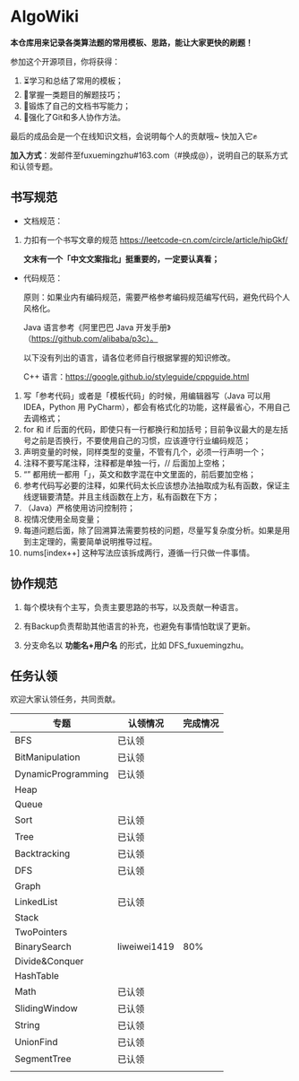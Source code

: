 # AlgoWiki

**本仓库用来记录各类算法题的常用模板、思路，能让大家更快的刷题！**



参加这个开源项目，你将获得：

1. ⏳学习和总结了常用的模板；
2. 🚀掌握一类题目的解题技巧；
3. 📒锻炼了自己的文档书写能力；
4. 🏃强化了Git和多人协作方法。



最后的成品会是一个在线知识文档，会说明每个人的贡献哦~ 快加入它✊

**加入方式**：发邮件至fuxuemingzhu#163.com（#换成@），说明自己的联系方式和认领专题。

## 书写规范

- 文档规范：

1. 力扣有一个书写文章的规范 https://leetcode-cn.com/circle/article/hipGkf/

   **文末有一个「中文文案指北」挺重要的，一定要认真看；**

   

- 代码规范：

  原则：如果业内有编码规范，需要严格参考编码规范编写代码，避免代码个人风格化。

  Java 语言参考《阿里巴巴 Java 开发手册》（https://github.com/alibaba/p3c）。

  以下没有列出的语言，请各位老师自行根据掌握的知识修改。

  C++ 语言：https://google.github.io/styleguide/cppguide.html

1. 写「参考代码」或者是「模板代码」的时候，用编辑器写（Java 可以用 IDEA，Python 用 PyCharm），都会有格式化的功能，这样最省心，不用自己去调格式；
2. for 和 if 后面的代码，即使只有一行都换行和加括号；目前争议最大的是左括号之前是否换行，不要使用自己的习惯，应该遵守行业编码规范；
3. 声明变量的时候，同样类型的变量，不管有几个，必须一行声明一个；
4. 注释不要写尾注释，注释都是单独一行，// 后面加上空格；
5. “” 都用统一都用「」，英文和数字混在中文里面的，前后要加空格；
6. 参考代码写必要的注释，如果代码太长应该想办法抽取成为私有函数，保证主线逻辑要清楚。并且主线函数在上方，私有函数在下方；
7. （Java）严格使用访问控制符；
8. 视情况使用全局变量；
9. 每道问题后面，除了回溯算法需要剪枝的问题，尽量写复杂度分析。如果是用到主定理的，需要简单说明推导过程。
10. nums[index++] 这种写法应该拆成两行，遵循一行只做一件事情。

## 协作规范

1. 每个模块有个主写，负责主要思路的书写，以及贡献一种语言。

2. 有Backup负责帮助其他语言的补充，也避免有事情怕耽误了更新。
3. 分支命名以 **功能名+用户名** 的形式，比如 DFS_fuxuemingzhu。

## 任务认领

欢迎大家认领任务，共同贡献。

| 专题               | 认领情况 | 完成情况 |
| ------------------ | -------- | -------- |
| BFS                | 已认领 |          |
| BitManipulation    | 已认领 |          |
| DynamicProgramming | 已认领 |          |
| Heap               |          |          |
| Queue              |          |          |
| Sort               | 已认领 |          |
| Tree               | 已认领 |          |
| Backtracking       | 已认领 |          |
| DFS                | 已认领 |          |
| Graph              |          |          |
| LinkedList         | 已认领 |          |
| Stack              |          |          |
| TwoPointers        |          |          |
| BinarySearch       | liweiwei1419 |  80% |
| Divide&Conquer     |          |          |
| HashTable          |          |          |
| Math               | 已认领 |          |
| SlidingWindow      | 已认领 |          |
| String             | 已认领 |          |
| UnionFind          | 已认领 |          |
| SegmentTree | 已认领 |          |
| | | |